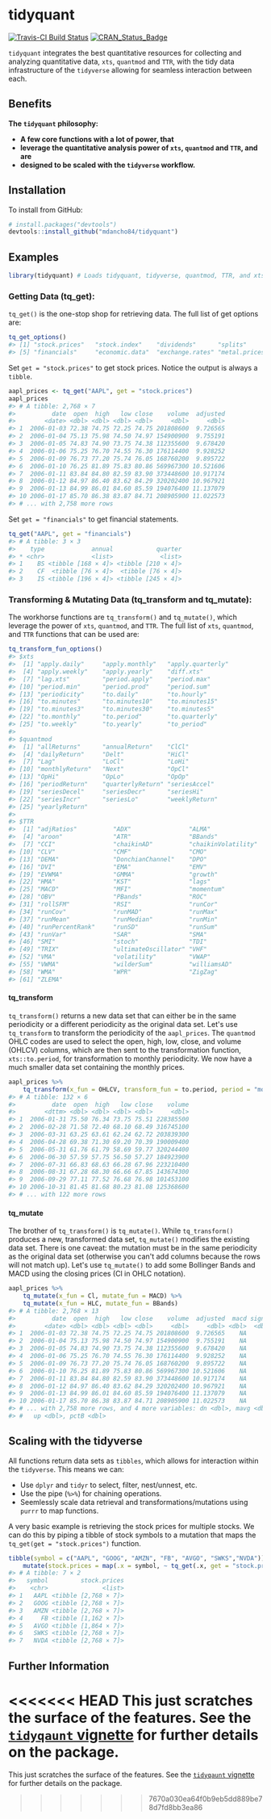 
<!-- README.md is generated from README.Rmd. Please edit that file -->
tidyquant
=========

[![Travis-CI Build Status](https://travis-ci.org/mdancho84/tidyquant.svg?branch=master)](https://travis-ci.org/mdancho84/tidyquant) [![CRAN\_Status\_Badge](http://www.r-pkg.org/badges/version/tidyquant)](https://cran.r-project.org/package=tidyquant)

`tidyquant` integrates the best quantitative resources for collecting and analyzing quantitative data, `xts`, `quantmod` and `TTR`, with the tidy data infrastructure of the `tidyverse` allowing for seamless interaction between each.

Benefits
--------

**The `tidyquant` philosophy:**

-   **A few core functions with a lot of power, that**
-   **leverage the quantitative analysis power of `xts`, `quantmod` and `TTR`, and are**
-   **designed to be scaled with the `tidyverse` workflow.**

Installation
------------

To install from GitHub:

``` r
# install.packages("devtools")
devtools::install_github("mdancho84/tidyquant")
```

Examples
--------

``` r
library(tidyquant) # Loads tidyquant, tidyverse, quantmod, TTR, and xts
```

### Getting Data (tq\_get):

`tq_get()` is the one-stop shop for retrieving data. The full list of get options are:

``` r
tq_get_options()
#> [1] "stock.prices"   "stock.index"    "dividends"      "splits"        
#> [5] "financials"     "economic.data"  "exchange.rates" "metal.prices"
```

Set `get = "stock.prices"` to get stock prices. Notice the output is always a `tibble`.

``` r
aapl_prices <- tq_get("AAPL", get = "stock.prices")
aapl_prices
#> # A tibble: 2,768 × 7
#>          date  open  high   low close    volume  adjusted
#>        <date> <dbl> <dbl> <dbl> <dbl>     <dbl>     <dbl>
#> 1  2006-01-03 72.38 74.75 72.25 74.75 201808600  9.726565
#> 2  2006-01-04 75.13 75.98 74.50 74.97 154900900  9.755191
#> 3  2006-01-05 74.83 74.90 73.75 74.38 112355600  9.678420
#> 4  2006-01-06 75.25 76.70 74.55 76.30 176114400  9.928252
#> 5  2006-01-09 76.73 77.20 75.74 76.05 168760200  9.895722
#> 6  2006-01-10 76.25 81.89 75.83 80.86 569967300 10.521606
#> 7  2006-01-11 83.84 84.80 82.59 83.90 373448600 10.917174
#> 8  2006-01-12 84.97 86.40 83.62 84.29 320202400 10.967921
#> 9  2006-01-13 84.99 86.01 84.60 85.59 194076400 11.137079
#> 10 2006-01-17 85.70 86.38 83.87 84.71 208905900 11.022573
#> # ... with 2,758 more rows
```

Set `get = "financials"` to get financial statements.

``` r
tq_get("AAPL", get = "financials")
#> # A tibble: 3 × 3
#>    type             annual            quarter
#> * <chr>             <list>             <list>
#> 1    BS <tibble [168 × 4]> <tibble [210 × 4]>
#> 2    CF  <tibble [76 × 4]>  <tibble [76 × 4]>
#> 3    IS <tibble [196 × 4]> <tibble [245 × 4]>
```

### Transforming & Mutating Data (tq\_transform and tq\_mutate):

The workhorse functions are `tq_transform()` and `tq_mutate()`, which leverage the power of `xts`, `quantmod`, and `TTR`. The full list of `xts`, `quantmod`, and `TTR` functions that can be used are:

``` r
tq_transform_fun_options()
#> $xts
#>  [1] "apply.daily"     "apply.monthly"   "apply.quarterly"
#>  [4] "apply.weekly"    "apply.yearly"    "diff.xts"       
#>  [7] "lag.xts"         "period.apply"    "period.max"     
#> [10] "period.min"      "period.prod"     "period.sum"     
#> [13] "periodicity"     "to.daily"        "to.hourly"      
#> [16] "to.minutes"      "to.minutes10"    "to.minutes15"   
#> [19] "to.minutes3"     "to.minutes30"    "to.minutes5"    
#> [22] "to.monthly"      "to.period"       "to.quarterly"   
#> [25] "to.weekly"       "to.yearly"       "to_period"      
#> 
#> $quantmod
#>  [1] "allReturns"      "annualReturn"    "ClCl"           
#>  [4] "dailyReturn"     "Delt"            "HiCl"           
#>  [7] "Lag"             "LoCl"            "LoHi"           
#> [10] "monthlyReturn"   "Next"            "OpCl"           
#> [13] "OpHi"            "OpLo"            "OpOp"           
#> [16] "periodReturn"    "quarterlyReturn" "seriesAccel"    
#> [19] "seriesDecel"     "seriesDecr"      "seriesHi"       
#> [22] "seriesIncr"      "seriesLo"        "weeklyReturn"   
#> [25] "yearlyReturn"   
#> 
#> $TTR
#>  [1] "adjRatios"          "ADX"                "ALMA"              
#>  [4] "aroon"              "ATR"                "BBands"            
#>  [7] "CCI"                "chaikinAD"          "chaikinVolatility" 
#> [10] "CLV"                "CMF"                "CMO"               
#> [13] "DEMA"               "DonchianChannel"    "DPO"               
#> [16] "DVI"                "EMA"                "EMV"               
#> [19] "EVWMA"              "GMMA"               "growth"            
#> [22] "HMA"                "KST"                "lags"              
#> [25] "MACD"               "MFI"                "momentum"          
#> [28] "OBV"                "PBands"             "ROC"               
#> [31] "rollSFM"            "RSI"                "runCor"            
#> [34] "runCov"             "runMAD"             "runMax"            
#> [37] "runMean"            "runMedian"          "runMin"            
#> [40] "runPercentRank"     "runSD"              "runSum"            
#> [43] "runVar"             "SAR"                "SMA"               
#> [46] "SMI"                "stoch"              "TDI"               
#> [49] "TRIX"               "ultimateOscillator" "VHF"               
#> [52] "VMA"                "volatility"         "VWAP"              
#> [55] "VWMA"               "wilderSum"          "williamsAD"        
#> [58] "WMA"                "WPR"                "ZigZag"            
#> [61] "ZLEMA"
```

#### tq\_transform

`tq_transform()` returns a new data set that can either be in the same periodicity or a different periodicity as the original data set. Let's use `tq_transform` to transform the periodicity of the `aapl_prices`. The `quantmod` OHLC codes are used to select the open, high, low, close, and volume (OHLCV) columns, which are then sent to the transformation function, `xts::to.period`, for transformation to monthly periodicity. We now have a much smaller data set containing the monthly prices.

``` r
aapl_prices %>%
    tq_transform(x_fun = OHLCV, transform_fun = to.period, period = "months")
#> # A tibble: 132 × 6
#>          date  open  high   low close    volume
#>        <dttm> <dbl> <dbl> <dbl> <dbl>     <dbl>
#> 1  2006-01-31 75.50 76.34 73.75 75.51 228385500
#> 2  2006-02-28 71.58 72.40 68.10 68.49 316745100
#> 3  2006-03-31 63.25 63.61 62.24 62.72 203839300
#> 4  2006-04-28 69.38 71.30 69.20 70.39 190009400
#> 5  2006-05-31 61.76 61.79 58.69 59.77 320244400
#> 6  2006-06-30 57.59 57.75 56.50 57.27 184923900
#> 7  2006-07-31 66.83 68.63 66.28 67.96 223210400
#> 8  2006-08-31 67.28 68.30 66.66 67.85 143674300
#> 9  2006-09-29 77.11 77.52 76.68 76.98 101453100
#> 10 2006-10-31 81.45 81.68 80.23 81.08 125368600
#> # ... with 122 more rows
```

#### tq\_mutate

The brother of `tq_transform()` is `tq_mutate()`. While `tq_transform()` produces a new, transformed data set, `tq_mutate()` modifies the existing data set. There is one caveat: the mutation must be in the same periodicity as the original data set (otherwise you can't add columns because the rows will not match up). Let's use `tq_mutate()` to add some Bollinger Bands and MACD using the closing prices (Cl in OHLC notation).

``` r
aapl_prices %>%
    tq_mutate(x_fun = Cl, mutate_fun = MACD) %>%
    tq_mutate(x_fun = HLC, mutate_fun = BBands)
#> # A tibble: 2,768 × 13
#>          date  open  high   low close    volume  adjusted  macd signal
#>        <date> <dbl> <dbl> <dbl> <dbl>     <dbl>     <dbl> <dbl>  <dbl>
#> 1  2006-01-03 72.38 74.75 72.25 74.75 201808600  9.726565    NA     NA
#> 2  2006-01-04 75.13 75.98 74.50 74.97 154900900  9.755191    NA     NA
#> 3  2006-01-05 74.83 74.90 73.75 74.38 112355600  9.678420    NA     NA
#> 4  2006-01-06 75.25 76.70 74.55 76.30 176114400  9.928252    NA     NA
#> 5  2006-01-09 76.73 77.20 75.74 76.05 168760200  9.895722    NA     NA
#> 6  2006-01-10 76.25 81.89 75.83 80.86 569967300 10.521606    NA     NA
#> 7  2006-01-11 83.84 84.80 82.59 83.90 373448600 10.917174    NA     NA
#> 8  2006-01-12 84.97 86.40 83.62 84.29 320202400 10.967921    NA     NA
#> 9  2006-01-13 84.99 86.01 84.60 85.59 194076400 11.137079    NA     NA
#> 10 2006-01-17 85.70 86.38 83.87 84.71 208905900 11.022573    NA     NA
#> # ... with 2,758 more rows, and 4 more variables: dn <dbl>, mavg <dbl>,
#> #   up <dbl>, pctB <dbl>
```

Scaling with the tidyverse
--------------------------

All functions return data sets as `tibbles`, which allows for interaction within the `tidyverse`. This means we can:

-   Use `dplyr` and `tidyr` to select, filter, nest/unnest, etc.
-   Use the pipe (`%>%`) for chaining operations.
-   Seemlessly scale data retrieval and transformations/mutations using `purrr` to map functions.

A very basic example is retrieving the stock prices for multiple stocks. We can do this by piping a tibble of stock symbols to a mutation that maps the `tq_get(get = "stock.prices")` function.

``` r
tibble(symbol = c("AAPL", "GOOG", "AMZN", "FB", "AVGO", "SWKS","NVDA")) %>%
    mutate(stock.prices = map(.x = symbol, ~ tq_get(.x, get = "stock.prices")))
#> # A tibble: 7 × 2
#>   symbol         stock.prices
#>    <chr>               <list>
#> 1   AAPL <tibble [2,768 × 7]>
#> 2   GOOG <tibble [2,768 × 7]>
#> 3   AMZN <tibble [2,768 × 7]>
#> 4     FB <tibble [1,162 × 7]>
#> 5   AVGO <tibble [1,864 × 7]>
#> 6   SWKS <tibble [2,768 × 7]>
#> 7   NVDA <tibble [2,768 × 7]>
```

Further Information
-------------------

<<<<<<< HEAD
This just scratches the surface of the features. See the [`tidyqaunt` vignette](vignettes/tidyquant.md) for further details on the package.
=======
This just scratches the surface of the features. See the [`tidyqaunt` vignette](vignettes/tidyquant.Rmd) for further details on the package.
>>>>>>> 7670a030ea64f0b9eb5dd889be78d7fd8bb3ea86
